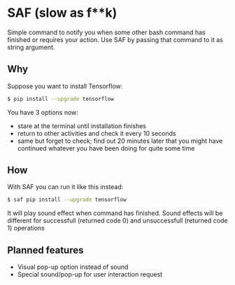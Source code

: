 # SAF (slow as f**k)

Simple command to notify you when some other bash command has finished or requires your action. Use SAF by passing that command to it as string argument.

## Why
Suppose you want to install Tensorflow:
```sh
$ pip install --upgrade tensorflow
```
You have 3 options now:
  - stare at the terminal until installation finishes
  - return to other activities and check it every 10 seconds
  - same but forget to check; find out 20 minutes later that you might have continued whatever you have been doing for quite some time

## How
With SAF you can run it like this instead:
```sh
$ saf pip install --upgrade tensorflow
```
It will play sound effect when command has finished. Sound effects will be different for successfull (returned code 0) and unsuccessfull (returned code 1) operations

## Planned features
  - Visual pop-up option instead of sound
  - Special sound/pop-up for user interaction request
    